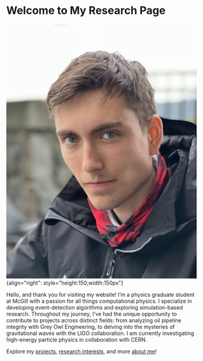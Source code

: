# Welcome to My Research Page

![](./media/me.jpg "Me!"){align="right": style="height:150;width:150px"}


Hello, and thank you for visiting my website! I’m a physics graduate student at McGill with a passion for all things computational physics. I specialize in developing event-detection algorithms and exploring simulation-based research. Throughout my journey, I've had the unique opportunity to contribute to projects across distinct fields: from analyzing oil pipeline integrity with Grey Owl Engineering, to delving into the mysteries of gravitational waves with the LIGO collaboration. I am currently investigating high-energy particle physics in collaboration with CERN.

Explore my [projects](./projects/projects_index.md), [research interests](./research/research_index.md), and more [about me](./about/about_index.md)!